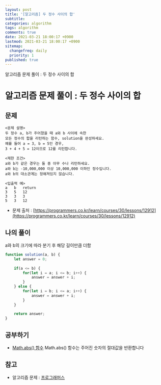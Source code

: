 ```yaml
---
layout: post
title: '[알고리즘] 두 정수 사이의 합'
subtitle: 
categories: algorithm
tags: algorithm
comments: true
date: 2021-03-21 18:00:17 +0900
lastmod: 2021-03-21 18:00:17 +0900
sitemap:
  changefreq: daily
  priority: 1
published: true
---
```


알고리즘 문제 풀이 : 두 정수 사이의 합<br />

# 알고리즘 문제 풀이 : 두 정수 사이의 합

## 문제 
```text
<문제 설명>
두 정수 a, b가 주어졌을 때 a와 b 사이에 속한 
모든 정수의 합을 리턴하는 함수, solution을 완성하세요. 
예를 들어 a = 3, b = 5인 경우, 
3 + 4 + 5 = 12이므로 12를 리턴합니다.

<제한 조건>
a와 b가 같은 경우는 둘 중 아무 수나 리턴하세요.
a와 b는 -10,000,000 이상 10,000,000 이하인 정수입니다.
a와 b의 대소관계는 정해져있지 않습니다.

<입출력 예>
a	b	return
3	5	12
3	3	3
5	3	12
```

* 문제 출처 : [https://programmers.co.kr/learn/courses/30/lessons/12912](https://programmers.co.kr/learn/courses/30/lessons/12912)



## 나의 풀이
a와 b의 크기에 따라 분기 후 해당 길이만큼 더함

```javascript
function solution(a, b) {
    let answer = 0;
    
    if(a <= b) {
        for(let i = a; i <= b; i++) {
            answer = answer + i;
        }
    } else {
        for(let i = b; i <= a; i++) {
            answer = answer + i;
        }
    }
    
    return answer;
}
```



## 공부하기
- [Math.abs() 함수](https://developer.mozilla.org/ko/docs/Web/JavaScript/Reference/Global_Objects/Math/abs)
Math.abs() 함수는 주어진 숫자의 절대값을 반환합니다



## 참고
- 알고리즘 문제 : [프로그래머스](https://programmers.co.kr)